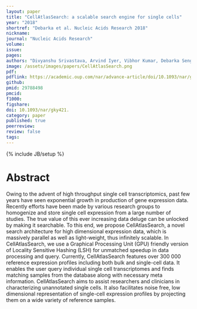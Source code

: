 ```yaml
---
layout: paper
title: "CellAtlasSearch: a scalable search engine for single cells"
year: "2018"
shortref: "Debarka et al. Nucleic Acids Research 2018"
nickname:
journal: "Nucleic Acids Research"
volume:
issue:
pages:
authors: "Divyanshu Srivastava, Arvind Iyer, Vibhor Kumar, Debarka Sengupta"
image: /assets/images/papers/CellAtlasSearch.png
pdf:
pdflink: https://academic.oup.com/nar/advance-article/doi/10.1093/nar/gky421/5000022
github:
pmid: 29788498 
pmcid:
f1000:
figshare:
doi: 10.1093/nar/gky421.
category: paper
published: true
peerreview:
review: false
tags:
---
```

{% include JB/setup %}


# Abstract

Owing to the advent of high throughput single cell transcriptomics, past few years have seen exponential growth in production of gene expression data. Recently efforts have been made by various research groups to homogenize and store single cell expression from a large number of studies. The true value of this ever increasing data deluge can be unlocked by making it searchable. To this end, we propose CellAtlasSearch, a novel search architecture for high dimensional expression data, which is massively parallel as well as light-weight, thus infinitely scalable. In CellAtlasSearch, we use a Graphical Processing Unit (GPU) friendly version of Locality Sensitive Hashing (LSH) for unmatched speedup in data processing and query. Currently, CellAtlasSearch features over 300 000 reference expression profiles including both bulk and single-cell data. It enables the user query individual single cell transcriptomes and finds matching samples from the database along with necessary meta information. CellAtlasSearch aims to assist researchers and clinicians in characterizing unannotated single cells. It also facilitates noise free, low dimensional representation of single-cell expression profiles by projecting them on a wide variety of reference samples.

